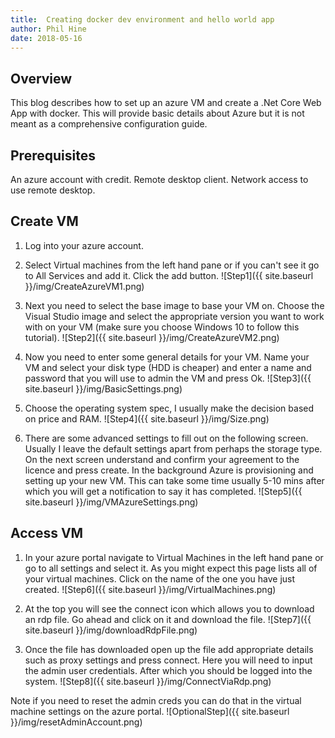 ```yaml
---
title:  Creating docker dev environment and hello world app
author: Phil Hine
date: 2018-05-16
--- 
```


## Overview
This blog describes how to set up an azure VM and create a .Net Core Web App with docker. This will provide basic details about Azure but it is not meant as a comprehensive configuration guide.

## Prerequisites
An azure account with credit.
Remote desktop client.
Network access to use remote desktop.

## Create VM

1) Log into your azure account.

2) Select Virtual machines from the left hand pane or if you can't see it go to All Services and add it. Click the add button.
![Step1]({{ site.baseurl }}/img/CreateAzureVM1.png)

3) Next you need to select the base image to base your VM on. Choose the Visual Studio image and select the appropriate version you want to work with on your VM (make sure you choose Windows 10 to follow this tutorial).
![Step2]({{ site.baseurl }}/img/CreateAzureVM2.png)

4) Now you need to enter some general details for your VM. Name your VM and select your disk type (HDD is cheaper) and enter a name and password that you will use to admin the VM and press Ok.
![Step3]({{ site.baseurl }}/img/BasicSettings.png)


5)  Choose the operating system spec, I usually make the decision based on price and RAM.
![Step4]({{ site.baseurl }}/img/Size.png)

6) There are some advanced settings to fill out on the following screen. Usually I leave the default settings apart from perhaps the storage type. On the next screen understand and confirm your agreement to the licence and press create. In the background Azure is provisioning and setting up your new VM. This can take some time usually 5-10 mins after which you will get a notification to say it has completed.
![Step5]({{ site.baseurl }}/img/VMAzureSettings.png)

## Access VM
1) In your azure portal navigate to Virtual Machines in the left hand pane or go to all settings and select it. As you might expect this page lists all of your virtual machines. Click on the name of the one you have just created.
![Step6]({{ site.baseurl }}/img/VirtualMachines.png)

2) At the top you will see the connect icon which allows you to download an rdp file. Go ahead and click on it and download the file.
![Step7]({{ site.baseurl }}/img/downloadRdpFile.png)

3) Once the file has downloaded open up the file add appropriate details such as proxy settings and press connect. Here you will need to input the admin user credentials. After which you should be logged into the system.
![Step8]({{ site.baseurl }}/img/ConnectViaRdp.png)

Note if you need to reset the admin creds you can do that in the virtual machine settings on the azure portal.
![OptionalStep]({{ site.baseurl }}/img/resetAdminAccount.png)

